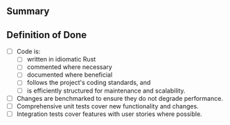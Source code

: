 ## Summary
<!-- Briefly describe the purpose of this pull request. Include the issue number it addresses, if applicable. -->

## Definition of Done
- [ ] Code is:
  - [ ] written in idiomatic Rust
  - [ ] commented where necessary
  - [ ] documented where beneficial
  - [ ] follows the project's coding standards, and
  - [ ] is efficiently structured for maintenance and scalability.
- [ ] Changes are benchmarked to ensure they do not degrade performance.
- [ ] Comprehensive unit tests cover new functionality and changes.
- [ ] Integration tests cover features with user stories where possible.
